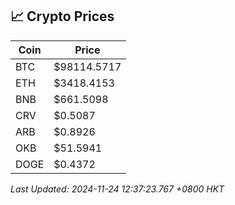 ## 📈 Crypto Prices

| Coin | Price |
| ---- | ----- |
| BTC | $98114.5717 |
| ETH | $3418.4153 |
| BNB | $661.5098 |
| CRV | $0.5087 |
| ARB | $0.8926 |
| OKB | $51.5941 |
| DOGE | $0.4372 |

_Last Updated: 2024-11-24 12:37:23.767 +0800 HKT_